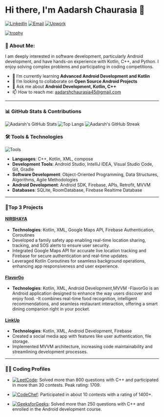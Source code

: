 # Hi there, I'm Aadarsh Chaurasia 👋

[![LinkedIn](https://img.shields.io/badge/LinkedIn-0077B5?logo=linkedin&logoColor=white)](https://www.linkedin.com/in/aadarsh-chaurasia-876588231)
[![Email](https://img.shields.io/badge/Email-D14836?logo=gmail&logoColor=white)](mailto:aadarshchaurasia45@gmail.com)
[![Upwork](https://img.shields.io/badge/Upwork-6FDA44?style=flat&logo=Upwork&logoColor=white)](https://www.upwork.com/freelancers/~01b2c3d4e5f6a7b8c9d0)

[![trophy](https://github-profile-trophy.vercel.app/?username=Aadarsh45&theme=radical&margin-w=15)](https://github.com/ryo-ma/github-profile-trophy)


### 🚀 About Me: 
I am deeply interested in software development, particularly Android development, and have hands-on experience with Kotlin, C++, and Python. I enjoy solving complex problems and participating in coding competitions.

- 🌱 I’m currently learning **Advanced Android Development and Kotlin**
- 👯 I’m looking to collaborate on **Open Source Android Projects**
- 💬 Ask me about **Android Development, Kotlin, C++**
- 📫 How to reach me: aadarshchaurasia45@gmail.com
---
### 📊 GitHub Stats & Contributions
![Aadarsh's GitHub Stats](https://github-readme-stats.vercel.app/api?username=Aadarsh45&show_icons=true&theme=radical)
![Top Langs](https://github-readme-stats.vercel.app/api/top-langs/?username=Aadarsh45&layout=compact&theme=radical)
![Aadarsh's GitHub Streak](https://github-readme-streak-stats.herokuapp.com/?user=Aadarsh45&theme=radical)



### 🛠️ Tools & Technologies
![Tools](https://skillicons.dev/icons?i=kotlin,cpp,c,py,androidstudio,git,github,gradle,vscode,windows,firebase,git,github,idea)

- **Languages**: C++, Kotlin, XML, compose
- **Development Tools**: Android Studio, IntelliJ IDEA, Visual Studio Code, Git, Gradle
- **Software Development**: Object-Oriented Programming, Data Structures, Algorithms, Agile Methodologies
- **Android Development**: Android SDK, Firebase, APIs, Retrofit, MVVM
- **Databases**: SQLite, RoomDatabase, Firebase Realtime Database

---



### 💼Top 3 Projects
#### [NIRBHAYA](https://github.com/Aadarsh45/Nirbhaya)  
- **Technologies**: Kotlin, XML, Google Maps API, Firebase Authentication, Coroutines  
- Developed a family safety app enabling real-time location sharing, tracking, and SOS alerts to ensure user security.  
- Integrated Google Maps API for accurate live location tracking and Firebase for secure authentication and real-time updates.  
- Leveraged Kotlin Coroutines for seamless background operations, enhancing app responsiveness and user experience.

#### [FlavorGo](https://github.com/Aadarsh45/FlavorGo)
- **Technologies**: Kotlin, XML, Android Development,MVVM
-FlavorGo is an Android application designed to enhance the way users discover and enjoy food.
-It combines real-time food recognition, intelligent recommendations, and seamless restaurant interaction, offering a smart dining companion right in your pocket.

#### [LinkUp](https://github.com/Aadarsh45/LinkUp)
- **Technologies**: Kotlin, XML, Android Development, Firebase
- Created a social media app with features like user authentication, file storage.
- Implemented MVVM architecture, increasing code maintainability and streamlining development processes.

---

### 🧑‍💻 Coding Profiles
- [![LeetCode](https://img.shields.io/badge/-LeetCode-FFA116?style=flat&logo=LeetCode&logoColor=black)](https://leetcode.com/Aadarsh_001/): Solved more than 800 questions with C++ and participated in more than 30 contests. Peak rating: 1709.

- [![CodeChef](https://img.shields.io/badge/-CodeChef-5B4638?style=flat&logo=CodeChef&logoColor=white)](https://www.codechef.com/users/aadarsh_01/): Participated in about 10 contests with a rating of 1400+.

- [![GeeksforGeeks](https://img.shields.io/badge/-GeeksforGeeks-0F9D58?style=flat&logo=GeeksforGeeks&logoColor=white)](https://auth.geeksforgeeks.org/user/aadarshchaurasia45/): Solved more than 250 questions with C++ and enrolled in the Android development course.





